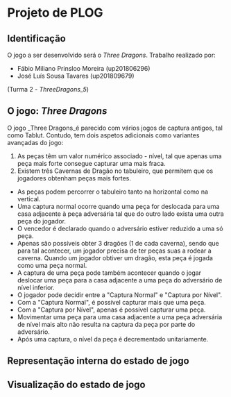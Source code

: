 # Projeto de PLOG
## Identificação

O jogo a ser desenvolvido será o _Three Dragons_. Trabalho realizado por:

- Fábio Miliano Prinsloo Moreira (up201806296)
- José Luís Sousa Tavares (up201809679)  

(Turma 2 - _ThreeDragons_5_)

## O jogo: _Three Dragons_

O jogo _Three Dragons_é parecido com vários jogos de captura antigos, tal como Tablut. Contudo, tem dois aspetos adicionais como variantes avançadas do jogo:

1.  As peças têm um valor numérico associado - nível, tal que apenas uma peça mais forte consegue capturar uma mais fraca.
2.  Existem três Cavernas de Dragão no tabuleiro, que permitem que os jogadores obtenham peças mais fortes.

- As peças podem percorrer o tabuleiro tanto na horizontal como na vertical.
- Uma captura normal ocorre quando uma peça for deslocada para uma casa adjacente à peça adversária tal que do outro lado exista uma outra peça do jogador.
- O vencedor é declarado quando o adversário estiver reduzido a uma só peça. 
- Apenas são possíveis obter 3 dragões (1 de cada caverna), sendo que para tal acontecer, um jogador precisa de ter peças suas a rodear a caverna. Quando um jogador obtiver um dragão, esta peça é jogada como uma peça normal.
- A captura de uma peça pode também acontecer quando o jogar deslocar uma peça para a casa adjacente a uma peça do adversário de nível inferior.
- O jogador pode decidir entre a "Captura Normal" e "Captura por Nível".
- Com a "Captura Normal", é possível capturar mais que uma peça.
- Com a "Captura por Nível", apenas é possível capturar uma peça.
- Movimentar uma peça para uma casa adjacente a uma peça adversária de nível mais alto não resulta na captura da peça por parte do adversário.
- Após uma captura, o nível da peça é decrementado unitariamente.

## Representação interna do estado de jogo

## Visualização do estado de jogo
